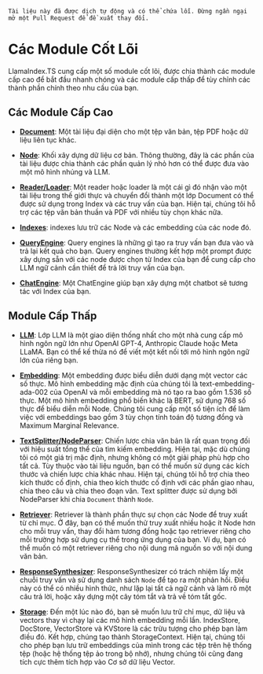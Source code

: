 `Tài liệu này đã được dịch tự động và có thể chứa lỗi. Đừng ngần ngại mở một Pull Request để đề xuất thay đổi.`

# Các Module Cốt Lõi

LlamaIndex.TS cung cấp một số module cốt lõi, được chia thành các module cấp cao để bắt đầu nhanh chóng và các module cấp thấp để tùy chỉnh các thành phần chính theo nhu cầu của bạn.

## Các Module Cấp Cao

- [**Document**](./high_level/documents_and_nodes.md): Một tài liệu đại diện cho một tệp văn bản, tệp PDF hoặc dữ liệu liên tục khác.

- [**Node**](./high_level/documents_and_nodes.md): Khối xây dựng dữ liệu cơ bản. Thông thường, đây là các phần của tài liệu được chia thành các phần quản lý nhỏ hơn có thể được đưa vào một mô hình nhúng và LLM.

- [**Reader/Loader**](./high_level/data_loader.md): Một reader hoặc loader là một cái gì đó nhận vào một tài liệu trong thế giới thực và chuyển đổi thành một lớp Document có thể được sử dụng trong Index và các truy vấn của bạn. Hiện tại, chúng tôi hỗ trợ các tệp văn bản thuần và PDF với nhiều tùy chọn khác nữa.

- [**Indexes**](./high_level/data_index.md): indexes lưu trữ các Node và các embedding của các node đó.

- [**QueryEngine**](./high_level/query_engine.md): Query engines là những gì tạo ra truy vấn bạn đưa vào và trả lại kết quả cho bạn. Query engines thường kết hợp một prompt được xây dựng sẵn với các node được chọn từ Index của bạn để cung cấp cho LLM ngữ cảnh cần thiết để trả lời truy vấn của bạn.

- [**ChatEngine**](./high_level/chat_engine.md): Một ChatEngine giúp bạn xây dựng một chatbot sẽ tương tác với Index của bạn.

## Module Cấp Thấp

- [**LLM**](./low_level/llm.md): Lớp LLM là một giao diện thống nhất cho một nhà cung cấp mô hình ngôn ngữ lớn như OpenAI GPT-4, Anthropic Claude hoặc Meta LLaMA. Bạn có thể kế thừa nó để viết một kết nối tới mô hình ngôn ngữ lớn của riêng bạn.

- [**Embedding**](./low_level/embedding.md): Một embedding được biểu diễn dưới dạng một vector các số thực. Mô hình embedding mặc định của chúng tôi là text-embedding-ada-002 của OpenAI và mỗi embedding mà nó tạo ra bao gồm 1.536 số thực. Một mô hình embedding phổ biến khác là BERT, sử dụng 768 số thực để biểu diễn mỗi Node. Chúng tôi cung cấp một số tiện ích để làm việc với embeddings bao gồm 3 tùy chọn tính toán độ tương đồng và Maximum Marginal Relevance.

- [**TextSplitter/NodeParser**](./low_level/node_parser.md): Chiến lược chia văn bản là rất quan trọng đối với hiệu suất tổng thể của tìm kiếm embedding. Hiện tại, mặc dù chúng tôi có một giá trị mặc định, nhưng không có một giải pháp phù hợp cho tất cả. Tùy thuộc vào tài liệu nguồn, bạn có thể muốn sử dụng các kích thước và chiến lược chia khác nhau. Hiện tại, chúng tôi hỗ trợ chia theo kích thước cố định, chia theo kích thước cố định với các phần giao nhau, chia theo câu và chia theo đoạn văn. Text splitter được sử dụng bởi NodeParser khi chia `Document` thành `Node`.

- [**Retriever**](./low_level/retriever.md): Retriever là thành phần thực sự chọn các Node để truy xuất từ chỉ mục. Ở đây, bạn có thể muốn thử truy xuất nhiều hoặc ít Node hơn cho mỗi truy vấn, thay đổi hàm tương đồng hoặc tạo retriever riêng cho mỗi trường hợp sử dụng cụ thể trong ứng dụng của bạn. Ví dụ, bạn có thể muốn có một retriever riêng cho nội dung mã nguồn so với nội dung văn bản.

- [**ResponseSynthesizer**](./low_level/response_synthesizer.md): ResponseSynthesizer có trách nhiệm lấy một chuỗi truy vấn và sử dụng danh sách `Node` để tạo ra một phản hồi. Điều này có thể có nhiều hình thức, như lặp lại tất cả ngữ cảnh và làm rõ một câu trả lời, hoặc xây dựng một cây tóm tắt và trả về tóm tắt gốc.

- [**Storage**](./low_level/storage.md): Đến một lúc nào đó, bạn sẽ muốn lưu trữ chỉ mục, dữ liệu và vectors thay vì chạy lại các mô hình embedding mỗi lần. IndexStore, DocStore, VectorStore và KVStore là các trừu tượng cho phép bạn làm điều đó. Kết hợp, chúng tạo thành StorageContext. Hiện tại, chúng tôi cho phép bạn lưu trữ embeddings của mình trong các tệp trên hệ thống tệp (hoặc hệ thống tệp ảo trong bộ nhớ), nhưng chúng tôi cũng đang tích cực thêm tích hợp vào Cơ sở dữ liệu Vector.

